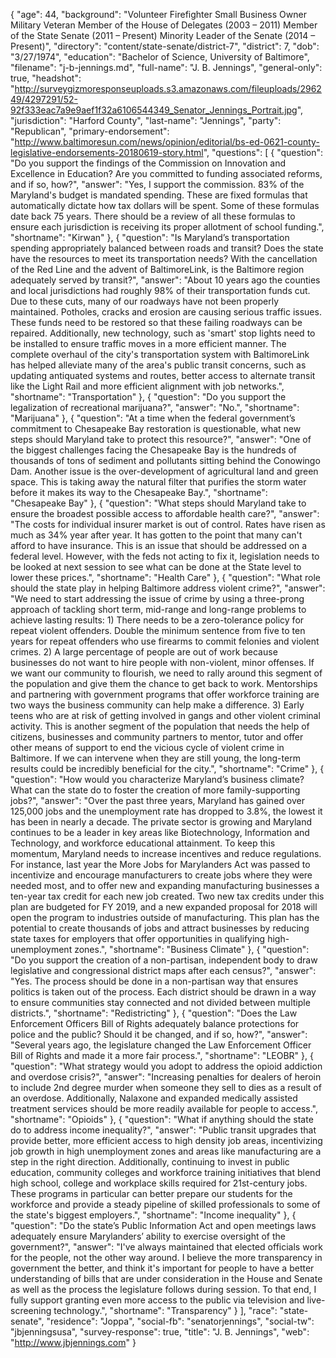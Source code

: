 {
  "age": 44,
  "background": "Volunteer Firefighter Small Business Owner Military Veteran Member of the House of Delegates (2003 – 2011) Member of the State Senate (2011 – Present) Minority Leader of the Senate (2014 – Present)",
  "directory": "content/state-senate/district-7",
  "district": 7,
  "dob": "3/27/1974",
  "education": "Bachelor of Science, University of Baltimore",
  "filename": "j-b-jennings.md",
  "full-name": "J. B. Jennings",
  "general-only": true,
  "headshot": "http://surveygizmoresponseuploads.s3.amazonaws.com/fileuploads/296249/4297291/52-92f333eac7a9e9aef1f32a6106544349_Senator_Jennings_Portrait.jpg",
  "jurisdiction": "Harford County",
  "last-name": "Jennings",
  "party": "Republican",
  "primary-endorsement": "http://www.baltimoresun.com/news/opinion/editorial/bs-ed-0621-county-legislative-endorsements-20180619-story.html",
  "questions": [
    {
      "question": "Do you support the findings of the Commission on Innovation and Excellence in Education? Are you committed to funding associated reforms, and if so, how?",
      "answer": "Yes, I support the commission. 83% of the Maryland's budget is mandated spending. These are fixed formulas that automatically dictate how tax dollars will be spent. Some of these formulas date back 75 years. There should be a review of all these formulas to ensure each jurisdiction is receiving its proper allotment of school funding.",
      "shortname": "Kirwan"
    },
    {
      "question": "Is Maryland’s transportation spending appropriately balanced between roads and transit? Does the state have the resources to meet its transportation needs? With the cancellation of the Red Line and the advent of BaltimoreLink, is the Baltimore region adequately served by transit?",
      "answer": "About 10 years ago the counties and local jurisdictions had roughly 98% of their transportation funds cut. Due to these cuts, many of our roadways have not been properly maintained. Potholes, cracks and erosion are causing serious traffic issues. These funds need to be restored so that these failing roadways can be repaired. Additionally, new technology, such as 'smart' stop lights need to be installed to ensure traffic moves in a more efficient manner. The complete overhaul of the city's transportation system with BaltimoreLink has helped alleviate many of the area's public transit concerns, such as updating antiquated systems and routes, better access to alternate transit like the Light Rail and more efficient alignment with job networks.",
      "shortname": "Transportation"
    },
    {
      "question": "Do you support the legalization of recreational marijuana?",
      "answer": "No.",
      "shortname": "Marijuana"
    },
    {
      "question": "At a time when the federal government’s commitment to Chesapeake Bay restoration is questionable, what new steps should Maryland take to protect this resource?",
      "answer": "One of the biggest challenges facing the Chesapeake Bay is the hundreds of thousands of tons of sediment and pollutants sitting behind the Conowingo Dam. Another issue is the over-development of agricultural land and green space. This is taking away the natural filter that purifies the storm water before it makes its way to the Chesapeake Bay.",
      "shortname": "Chesapeake Bay"
    },
    {
      "question": "What steps should Maryland take to ensure the broadest possible access to affordable health care?",
      "answer": "The costs for individual insurer market is out of control. Rates have risen as much as 34% year after year. It has gotten to the point that many can't afford to have insurance. This is an issue that should be addressed on a federal level. However, with the feds not acting to fix it, legislation needs to be looked at next session to see what can be done at the State level to lower these prices.",
      "shortname": "Health Care"
    },
    {
      "question": "What role should the state play in helping Baltimore address violent crime?",
      "answer": "We need to start addressing the issue of crime by using a three-prong approach of tackling short term, mid-range and long-range problems to achieve lasting results: 1) There needs to be a zero-tolerance policy for repeat violent offenders. Double the minimum sentence from five to ten years for repeat offenders who use firearms to commit felonies and violent crimes. 2) A large percentage of people are out of work because businesses do not want to hire people with non-violent, minor offenses. If we want our community to flourish, we need to rally around this segment of the population and give them the chance to get back to work. Mentorships and partnering with government programs that offer workforce training are two ways the business community can help make a difference. 3) Early teens who are at risk of getting involved in gangs and other violent criminal activity. This is another segment of the population that needs the help of citizens, businesses and community partners to mentor, tutor and offer other means of support to end the vicious cycle of violent crime in Baltimore. If we can intervene when they are still young, the long-term results could be incredibly beneficial for the city.",
      "shortname": "Crime"
    },
    {
      "question": "How would you characterize Maryland’s business climate? What can the state do to foster the creation of more family-supporting jobs?",
      "answer": "Over the past three years, Maryland has gained over 125,000 jobs and the unemployment rate has dropped to 3.8%, the lowest it has been in nearly a decade. The private sector is growing and Maryland continues to be a leader in key areas like Biotechnology, Information and Technology, and workforce educational attainment. To keep this momentum, Maryland needs to increase incentives and reduce regulations. For instance, last year the More Jobs for Marylanders Act was passed to incentivize and encourage manufacturers to create jobs where they were needed most, and to offer new and expanding manufacturing businesses a ten-year tax credit for each new job created. Two new tax credits under this plan are budgeted for FY 2019, and a new expanded proposal for 2018 will open the program to industries outside of manufacturing. This plan has the potential to create thousands of jobs and attract businesses by reducing state taxes for employers that offer opportunities in qualifying high-unemployment zones.",
      "shortname": "Business Climate"
    },
    {
      "question": "Do you support the creation of a non-partisan, independent body to draw legislative and congressional district maps after each census?",
      "answer": "Yes. The process should be done in a non-partisan way that ensures politics is taken out of the process. Each district should be drawn in a way to ensure communities stay connected and not divided between multiple districts.",
      "shortname": "Redistricting"
    },
    {
      "question": "Does the Law Enforcement Officers Bill of Rights adequately balance protections for police and the public? Should it be changed, and if so, how?",
      "answer": "Several years ago, the legislature changed the Law Enforcement Officer Bill of Rights and made it a more fair process.",
      "shortname": "LEOBR"
    },
    {
      "question": "What strategy would you adopt to address the opioid addiction and overdose crisis?",
      "answer": "Increasing penalties for dealers of heroin to include 2nd degree murder when someone they sell to dies as a result of an overdose. Additionally, Nalaxone and expanded medically assisted treatment services should be more readily available for people to access.",
      "shortname": "Opioids"
    },
    {
      "question": "What if anything should the state do to address income inequality?",
      "answer": "Public transit upgrades that provide better, more efficient access to high density job areas, incentivizing job growth in high unemployment zones and areas like manufacturing are a step in the right direction. Additionally, continuing to invest in public education, community colleges and workforce training initiatives that blend high school, college and workplace skills required for 21st-century jobs. These programs in particular can better prepare our students for the workforce and provide a steady pipeline of skilled professionals to some of the state's biggest employers.",
      "shortname": "Income inequality"
    },
    {
      "question": "Do the state’s Public Information Act and open meetings laws adequately ensure Marylanders’ ability to exercise oversight of the government?",
      "answer": "I've always maintained that elected officials work for the people, not the other way around. I believe the more transparency in government the better, and think it's important for people to have a better understanding of bills that are under consideration in the House and Senate as well as the process the legislature follows during session. To that end, I fully support granting even more access to the public via television and live-screening technology.",
      "shortname": "Transparency"
    }
  ],
  "race": "state-senate",
  "residence": "Joppa",
  "social-fb": "senatorjennings",
  "social-tw": "jbjenningsusa",
  "survey-response": true,
  "title": "J. B. Jennings",
  "web": "http://www.jbjennings.com"
}
